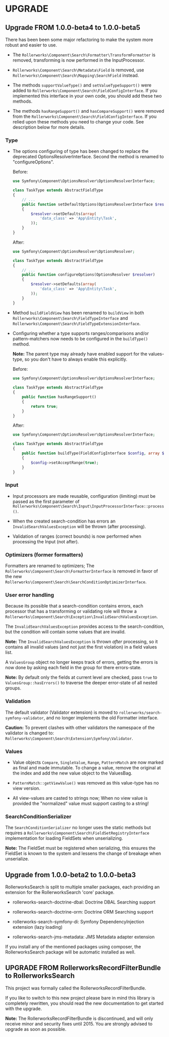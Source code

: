 UPGRADE
=======

## Upgrade FROM 1.0.0-beta4 to 1.0.0-beta5

There has been been some major refactoring to make the system more robust
and easier to use.

 * The `Rollerworks\Component\Search\Formatter\TransformFormatter` is removed,
   transforming is now performed in the InputProcessor.
  
 * `Rollerworks\Component\Search\Metadata\Field` is removed,
   use `Rollerworks\Component\Search\Mapping\SearchField` instead.

 * The methods `supportValueType()` and `setValueTypeSupport()` were added
   to `Rollerworks\Component\Search\FieldConfigInterface`. If you implemented
   this interface in your own code, you should add these two methods.
   
 * The methods `hasRangeSupport()` and `hasCompareSupport()` were removed
   from the `Rollerworks\Component\Search\FieldConfigInterface`. If you
   relied upon these methods you need to change your code.
   See description below for more details.

### Type

 * The options configuring of type has been changed to replace the deprecated
   OptionsResolverInterface. Second the method is renamed to "configureOptions".

   Before:
   
   ```php
   use Symfony\Component\OptionsResolver\OptionsResolverInterface;
   
   class TaskType extends AbstractFieldType
   {
       // ...
       public function setDefaultOptions(OptionsResolverInterface $resolver)
       {
           $resolver->setDefaults(array(
               'data_class' => 'App\Entity\Task',
           ));
       }
   }
   ```
   
   After:
   
   ```php
   use Symfony\Component\OptionsResolver\OptionsResolver;
   
   class TaskType extends AbstractFieldType
   {
       // ...
       public function configureOptions(OptionsResolver $resolver)
       {
           $resolver->setDefaults(array(
               'data_class' => 'App\Entity\Task',
           ));
       }
   }
   ```
  
 * Method `buildFieldView` has been renamed to `buildView` in both
  `Rollerworks\Component\Search\FieldTypeInterface` and
  `Rollerworks\Component\Search\FieldTypeExtensionInterface`.
  
* Configuring whether a type supports ranges/comparisons and/or pattern-matchers
  now needs to be configured in the `buildType()` method.
  
  **Note:** The parent type may already have enabled support for the
  values-type, so you don't have to always enable this explicitly.
  
  Before:
  
  ```php
  use Symfony\Component\OptionsResolver\OptionsResolverInterface;
    
  class TaskType extends AbstractFieldType
  {
      public function hasRangeSupport()
      {
          return true;
      }
  }
  ```
  
  After:
  
  ```php
  use Symfony\Component\OptionsResolver\OptionsResolverInterface;
  
  class TaskType extends AbstractFieldType
  {
      public function buildType(FieldConfigInterface $config, array $options)
      {
          $config->setAcceptRange(true);
      }
  }
  ```

### Input

 * Input processors are made reusable, configuration (limiting) must be passed as the
   first parameter of `Rollerworks\Component\Search\Input\InputProcessorInterface::process()`.
  
 * When the created search-condition has errors an `InvalidSearchValuesException`
   will be thrown (after processing).
  
 * Validation of ranges (correct bounds) is now performed when processing
   the Input (not after).

### Optimizers (former formatters)

Formatters are renamed to optimizers; The `Rollerworks\Component\Search\FormatterInterface`
is removed in favor of the new `Rollerworks\Component\Search\SearchConditionOptimizerInterface`.
  
### User error handling

Because its possible that a search-condition contains errors, each processor
that has a transforming or validating role will throw a
`Rollerworks\Component\Search\Exception\InvalidSearchValuesException`.

The `InvalidSearchValuesException` provides access to the search-condition,
but the condition will contain some values that are invalid.
  
**Note:** The `InvalidSearchValuesException` is thrown *after* processing,
so it contains all invalid values (and not just the first violation) in a field
values list.

A `ValuesGroup` object no longer keeps track of errors, getting the errors
is now done by asking each field in the group for there errors-state.

**Note:** By default only the fields at current level are checked,
pass `true` to `ValuesGroup::hasErrors()` to traverse the deeper
error-state of all nested groups.

### Validation

The default validator (Validator extension) is moved to `rollerworks/search-symfony-validator`, 
and no longer implements the old Formatter interface.

**Caution:** To prevent clashes with other validators the namespace of the validator
is changed to: `Rollerworks\Component\Search\Extension\Symfony\Validator`.

### Values
  
 * Value objects `Compare`, `SingleValue`, `Range`, `PatternMatch` are now marked as
   final and made immutable. To change a value, remove the original at the index and
   add the new value object to the ValuesBag.
  
 * `PatternMatch::getViewValue()` was removed as this value-type has no view version.
  
 * All view-values are casted to strings now;
   When no view value is provided the "normalized" value must support casting to a string!
  
### SearchConditionSerializer

The `SearchConditionSerializer` no longer uses the static methods
but requires a `Rollerworks\Component\Search\FieldSetRegistryInterface` implementation
for loading FieldSets when unserializing.

**Note:** The FieldSet must be registered when serializing, this ensures the FieldSet is
known to the system and lessens the change of breakage when unserialize.

## Upgrade from 1.0.0-beta2 to 1.0.0-beta3

RollerworksSearch is split to multiple smaller packages,
each providing an extension for the RollerworksSearch 'core' package.

* rollerworks-search-doctrine-dbal: Doctrine DBAL Searching support
* rollerworks-search-doctrine-orm:  Doctrine ORM Searching support

* rollerworks-search-symfony-di: Symfony DependencyInjection extension (lazy loading)
* rollerworks-search-jms-metadata: JMS Metadata adapter extension

If you install any of the mentioned packages using composer,
the RollerworksSearch package will be automatic installed as well.

## UPGRADE FROM RollerworksRecordFilterBundle to RollerworksSearch

This project was formally called the RollerworksRecordFilterBundle.

If you like to switch to this new project please bare in mind
this library is completely rewritten, you should read the new documentation
to get started with the upgrade.

**Note:** The RollerworksRecordFilterBundle is discontinued, and will only receive
minor and security fixes until 2015. You are strongly advised to upgrade as soon as
possible.
